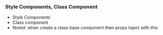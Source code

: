 ### Style Components, Class Component

- Style Components
- Class component
- Noted: when create a class base component then props inject with this